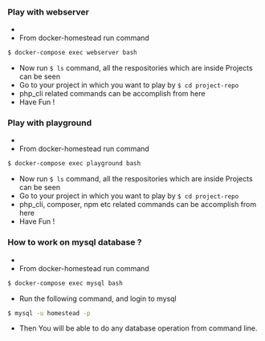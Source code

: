 ### Play with webserver
- 
- From docker-homestead run command
```bash
$ docker-compose exec webserver bash
```
- Now run ```$ ls``` command, all the respositories which are inside Projects can be seen 
- Go to your project in which you want to play by ```$ cd project-repo``` 
- php_cli related commands can be accomplish from here
- Have Fun !

### Play with playground
- 
- From docker-homestead run command
```bash
$ docker-compose exec playground bash
```
- Now run ```$ ls``` command, all the respositories which are inside Projects can be seen 
- Go to your project in which you want to play by ```$ cd project-repo``` 
- php_cli, composer, npm etc related commands can be accomplish from here
- Have Fun !
 
### How to work on mysql database ?
-
- From docker-homestead run command 
```bash
$ docker-compose exec mysql bash
```
- Run the following command, and login to mysql
```bash
$ mysql -u homestead -p
```

- Then You will be able to do any database operation from command line.